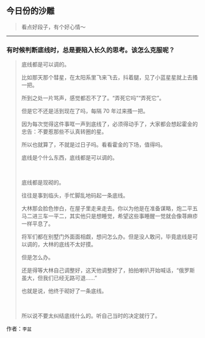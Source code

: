 ## 今日份的沙雕

> 看点好段子，有个好心情～


 
---

### 有时候判断底线时，总是要陷入长久的思考。该怎么克服呢？

> 底线都是可以调的。
> 
> 比如那天那个彗星，在太阳系里飞来飞去，抖着腿，见了小蓝星星就上去搔一把。
> 
> 所到之处一片骂声，感觉都忍不了了。“弄死它吗”“弄死它”。
> 
> 但是它不还是活到现在了吗，每隔 70 年过来搔一把。
> 
> 因为每次觉得这件事哐一声到底线了，必须得动手了，大家都会想起霍金的忠告：不要惹那些不认真转圈的星。
> 
> 所以也就算了，不就是过日子吗。看看霍金的下场，值得吗。
> 
> 底线是个什么东西，底线都是可以调的。
> 
>  
> 
> 底线都是现砌的。
> 
> 往往是事到临头，手忙脚乱地码起一条底线。
> 
> 大林那会脸色惨白，在屋子里走来走去。你以为他是在准备谋略，炮二平五马二进三车一平二，其实他只是想睡觉，希望这些事睡醒一觉就会像荨麻疹一样平息了。
> 
> 将军们都在别墅门外面面相觑，想问怎么办。但是没人敢问，毕竟底线是可以调的，大林的底线不太好摸。
> 
> 但是怎么办。
> 
> 还是得等大林自己调整好，这天他调整好了，拍拍喇叭开始喊话，“俄罗斯虽大，但我们已经无路可退……”
> 
> 也就是说，他终于砌好了一条底线。
> 
>  
> 
> 所以说不要太纠结底线什么的。听自己当时的决定就行了。


作者：`李盆`